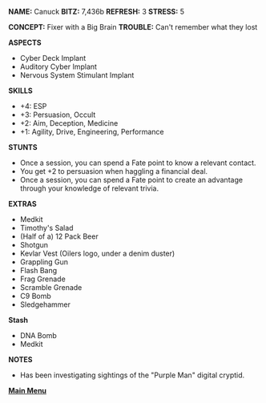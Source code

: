**NAME:** Canuck
**BITZ:** 7,436b
**REFRESH:** 3
**STRESS:** 5

**CONCEPT:** Fixer with a Big Brain
**TROUBLE:** Can't remember what they lost

**ASPECTS** 
- Cyber Deck Implant
- Auditory Cyber Implant
- Nervous System Stimulant Implant

**SKILLS**
- +4: ESP
- +3: Persuasion, Occult
- +2: Aim, Deception, Medicine
- +1: Agility, Drive, Engineering, Performance

**STUNTS**
- Once a session, you can spend a Fate point to know a relevant contact.
- You get +2 to persuasion when haggling a financial deal.
- Once a session, you can spend a Fate point to create an advantage through your knowledge of relevant trivia.

**EXTRAS**
- Medkit 
- Timothy's Salad
- (Half of a) 12 Pack Beer
- Shotgun
- Kevlar Vest (Oilers logo, under a denim duster)
- Grappling Gun 
- Flash Bang 
- Frag Grenade
- Scramble Grenade 
- C9 Bomb 
- Sledgehammer

**Stash**
- DNA Bomb 
- Medkit 

**NOTES**
- Has been investigating sightings of the "Purple Man" digital cryptid.

 **[Main Menu](../README.md)**